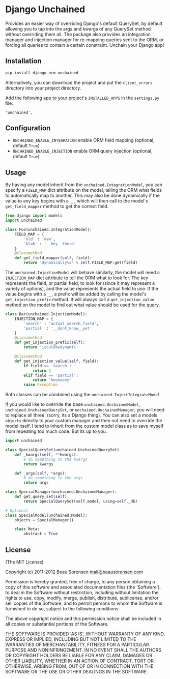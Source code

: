 # Django Unchained

Provides an easier way of overriding Django's default QuerySet, by default allowing you to tap into
the args and kwargs of any QuerySet method without overriding them all. The package also provides an
integration manager and injection manager for re-mapping queries sent to the ORM, or forcing all queries
to contain a certain constraint. Unchain your Django app!


## Installation

```bash
pip install django-orm-unchained
````

Alternatively, you can download the project and put the `client_errors` directory into 
your project directory.

Add the following app to your project's `INSTALLED_APPS` in the `settings.py` file:

````
'unchained',
````


## Configuration

* `UNCHAINED_ENABLE_INTEGRATION` enable ORM field mapping (optional, default `True`)
* `UNCHAINED_ENABLE_INJECTION` enable ORM query injection (optional, default `True`)


## Usage

By having any model inherit from the `unchained.IntegrationModel`, you can specify a `FIELD_MAP`
dict attribute on the model, telling the ORM what fields to automatically map to another. This may 
also be done dynamically if the value to any key begins with a `__`, which will then call to the 
model's `get_field_mapper` method to get the correct field.

```python
from django import models
import unchained

class Foo(unchained.IntegrationModel):
    FIELD_MAP = {
        'old' : 'new',
        'blah' : '__hey__there'
    }
    @classmethod
    def get_field_mapper(self, field):
        return 'dynamically%s' % self.FIELD_MAP.get(field)
````

The `unchained.InjectionModel` will behave similarly, the model will need a `INJECTION_MAP` 
dict attribute to tell the ORM what to look for.  The key represents the field, or partial field,
to look for (since it may represent a variety of options), and the value represents the actual
field to use.  If the value begins with a `__`, a prefix will be added by calling the model's 
`get_injection_prefix` method. It will always call a `get_injection_value` method on the model 
to find out what value should be used for the query.

```python
class Bar(unchained.InjectionModel):
    INJECTION_MAP = {
        'search' : 'actual_search_field',
        'partial' : '__dont_know__yet'
    }
    @classmethod
    def get_injection_prefix(self):
        return 'icouldbedynamic'

    @classmethod
    def get_injection_value(self, field):
        if field == 'search':
            return 3
        elif field == 'partial':
            return 'heeeeeey'
        raise Exception
````

Both classes can be combined using the `unchained.InjectIntegrateModel`

If you would like to override the base `unchained.UnchainedModel`, `unchained.UnchainedQuerySet`, 
or `unchained.UnchainedManager`, you will need to replace all three. (sorry, its a Django thing).
You can also set a models `objects` directly to your custom manager and then not need to override
the model itself. I tend to inherit from the custom model class as to save myself from repeating 
too much code. But its up to you.

```python
import unchained

class SpecialQuerySet(unchained.UnchainedQuerySet)
    def _kwargs(self, **kwargs):
        # do something to the kwargs
        return kwargs

    def _args(self, *args):
        # do something to the args
        return args

class SpecialManager(unchained.UnchainedManager):
    def get_query_set(self):
        return SpecialQuerySet(self.model, using=self._db)

# Optional
class SpecialModel(unchained.Model):
    objects = SpecialManager()

    class Meta:
        abstract = True
````


## License

(The MIT License)

Copyright (c) 2011-2012 Beau Sorensen <mail@beausorensen.com>

Permission is hereby granted, free of charge, to any person obtaining
a copy of this software and associated documentation files (the
'Software'), to deal in the Software without restriction, including
without limitation the rights to use, copy, modify, merge, publish,
distribute, sublicense, and/or sell copies of the Software, and to
permit persons to whom the Software is furnished to do so, subject to
the following conditions:

The above copyright notice and this permission notice shall be
included in all copies or substantial portions of the Software.

THE SOFTWARE IS PROVIDED 'AS IS', WITHOUT WARRANTY OF ANY KIND,
EXPRESS OR IMPLIED, INCLUDING BUT NOT LIMITED TO THE WARRANTIES OF
MERCHANTABILITY, FITNESS FOR A PARTICULAR PURPOSE AND NONINFRINGEMENT.
IN NO EVENT SHALL THE AUTHORS OR COPYRIGHT HOLDERS BE LIABLE FOR ANY
CLAIM, DAMAGES OR OTHER LIABILITY, WHETHER IN AN ACTION OF CONTRACT,
TORT OR OTHERWISE, ARISING FROM, OUT OF OR IN CONNECTION WITH THE
SOFTWARE OR THE USE OR OTHER DEALINGS IN THE SOFTWARE.

